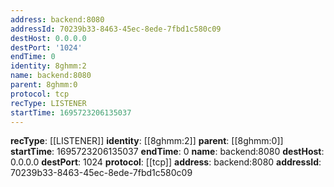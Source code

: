 ```yaml
---
address: backend:8080
addressId: 70239b33-8463-45ec-8ede-7fbd1c580c09
destHost: 0.0.0.0
destPort: '1024'
endTime: 0
identity: 8ghmm:2
name: backend:8080
parent: 8ghmm:0
protocol: tcp
recType: LISTENER
startTime: 1695723206135037
---
```

**recType**: [[LISTENER]]
**identity**: [[8ghmm:2]]
**parent**: [[8ghmm:0]]
**startTime**: 1695723206135037
**endTime**: 0
**name**: backend:8080
**destHost**: 0.0.0.0
**destPort**: 1024
**protocol**: [[tcp]]
**address**: backend:8080
**addressId**: 70239b33-8463-45ec-8ede-7fbd1c580c09